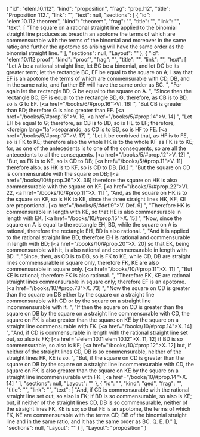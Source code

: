 {
  "id": "elem.10.112",
  "kind": "proposition",
  "frag": "prop.112",
  "title": "Proposition 112.",
  "link": "",
  "text": null,
  "sections": [
    {
      "id": "elem.10.112.theorem",
      "kind": "theorem",
      "frag": "",
      "title": "",
      "link": "",
      "text": [
        "The square on a rational straight line applied to the binomial straight line produces as breadth an apotome the terms of which are commensurable with the terms of the binomial and moreover in the same ratio; and further the apotome so arising will have the same order as the binomial straight line. "
      ],
      "sections": null,
      "Layout": ""
    },
    {
      "id": "elem.10.112.proof",
      "kind": "proof",
      "frag": "",
      "title": "",
      "link": "",
      "text": [
        "Let A be a rational straight line, let BC be a binomial, and let DC be its greater term; let the rectangle BC, EF be equal to the square on A;  I say that EF is an apotome the terms of which are commensurable with CD, DB, and in the same ratio, and further EF will have the same order as BC. ",
        "For again let the rectangle BD, G be equal to the square on A. ",
        "Since then the rectangle BC, EF is equal to the rectangle BD, G, therefore, as CB is to BD, so is G to EF. [<a href=\"/books/6/#prop.16\">VI. 16</a>] ",
        "But CB is greater than BD; therefore G is also greater than EF. [<a href=\"/books/5/#prop.16\">V. 16</a>, <a href=\"/books/5/#prop.14\">V. 14</a>] ",
        "Let EH be equal to G; therefore, as CB is to BD, so is HE to EF; therefore, <foreign lang=\"la\">separando</foreign>, as CD is to BD, so is HF to FE. [<a href=\"/books/5/#prop.17\">V. 17</a>] ",
        "Let it be contrived that, as HF is to FE, so is FK to KE; therefore also the whole HK is to the whole KF as FK is to KE; for, as one of the antecedents is to one of the consequents, so are all the antecedents to all the consequents. [<a href=\"/books/5/#prop.12\">V. 12</a>] ",
        "But, as FK is to KE, so is CD to DB; [<a href=\"/books/5/#prop.11\">V. 11</a>] therefore also, as HK is to KF, so is CD to DB. [id.] ",
        "But the square on CD is commensurable with the square on DB; [<a href=\"/books/10/#prop.36\">X. 36</a>] therefore the square on HK is also commensurable with the square on KF. [<a href=\"/books/6/#prop.22\">VI. 22</a>, <a href=\"/books/10/#prop.11\">X. 11</a>] ",
        "And, as the square on HK is to the square on KF, so is HK to KE, since the three straight lines HK, KF, KE are proportional. [<a href=\"/books/5/#def.9\">V. Def. 9</a>] ",
        "Therefore HK is commensurable in length with KE, so that HE is also commensurable in length with EK. [<a href=\"/books/10/#prop.15\">X. 15</a>] ",
        "Now, since the square on A is equal to the rectangle EH, BD, while the square on A is rational, therefore the rectangle EH, BD is also rational. ",
        "And it is applied to the rational straight line BD; therefore EH is rational and commensurable in length with BD; [<a href=\"/books/10/#prop.20\">X. 20</a>] so that EK, being commensurable with it, is also rational and commensurable in length with BD. ",
        "Since, then, as CD is to DB, so is FK to KE, while CD, DB are straight lines commensurable in square only, therefore FK, KE are also commensurable in square only. [<a href=\"/books/10/#prop.11\">X. 11</a>] ",
        "But KE is rational; therefore FK is also rational. ",
        "Therefore FK, KE are rational straight lines commensurable in square only; therefore EF is an apotome. [<a href=\"/books/10/#prop.73\">X. 73</a>] ",
        "Now the square on CD is greater than the square on DB either by the square on a straight line commensurable with CD or by the square on a straight line incommensurable with it. ",
        "If then the square on CD is greater than the square on DB by the square on a straight line commensurable with CD, the square on FK is also greater than the square on KE by the square on a straight line commensurable with FK. [<a href=\"/books/10/#prop.14\">X. 14</a>] ",
        "And, if CD is commensurable in length with the rational straight line set out, so also is FK; [<a href=\"#elem.10.11 elem.10.12\">X. 11, 12</a>] if BD is so commensurable, so also is KE; [<a href=\"/books/10/#prop.12\">X. 12</a>] but, if neither of the straight lines CD, DB is so commensurable, neither of the straight lines FK, KE is so. ",
        "But, if the square on CD is greater than the square on DB by the square on a straight line incommensurable with CD, the square on FK is also greater than the square on KE by the square on a straight line incommensurable with FK. [<a href=\"/books/10/#prop.14\">X. 14</a>] "
      ],
      "sections": null,
      "Layout": ""
    },
    {
      "id": "",
      "kind": "qed",
      "frag": "",
      "title": "",
      "link": "",
      "text": [
        "And, if CD is commensurable with the rational straight line set out, so also is FK; if BD is so commensurable, so also is KE; but, if neither of the straight lines CD, DB is so commensurable, neither of the straight lines FK, KE is so; so that FE is an apotome, the terms of which FK, KE are commensurable with the terms CD, DB of the binomial straight line and in the same ratio, and it has the same order as BC. Q. E. D."
      ],
      "sections": null,
      "Layout": ""
    }
  ],
  "Layout": "proposition"
}
